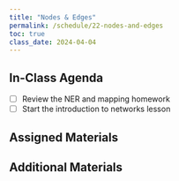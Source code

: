 ```yaml
---
title: "Nodes & Edges"
permalink: /schedule/22-nodes-and-edges
toc: true
class_date: 2024-04-04
---
```


## In-Class Agenda

- [ ] Review the NER and mapping homework
- [ ] Start the introduction to networks lesson

## Assigned Materials

## Additional Materials